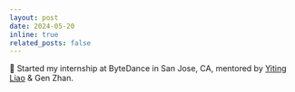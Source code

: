 ```yaml
---
layout: post
date: 2024-05-20
inline: true
related_posts: false
---
```


🌟 Started my internship at ByteDance in San Jose, CA, mentored by [Yiting Liao](https://scholar.google.com/citations?user=YdkNEBkAAAAJ) & Gen Zhan.
